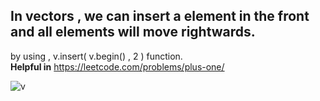 ## In vectors , we can insert a element in the front and all elements will move rightwards.
by using , v.insert( v.begin() , 2 ) function.<br>
**Helpful in** https://leetcode.com/problems/plus-one/ 

![v](https://user-images.githubusercontent.com/72215893/131990304-33cec358-3b7f-4aad-98f5-280213a7f248.png)
 
